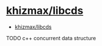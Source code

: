 # [khizmax/libcds](https://github.com/khizmax/libcds)

- [khizmax/libcds](#khizmaxlibcds)














TODO c++ concurrent data structure